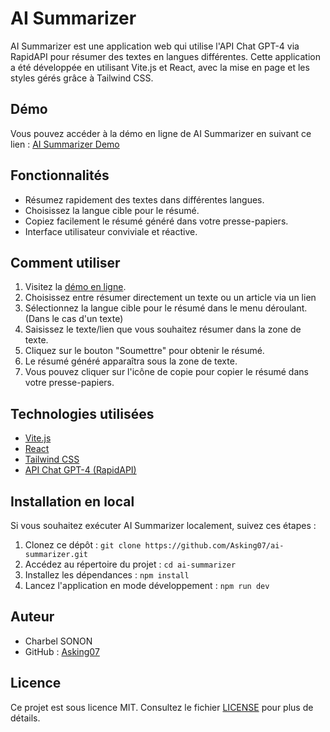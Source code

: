 # AI Summarizer



AI Summarizer est une application web qui utilise l'API Chat GPT-4 via RapidAPI pour résumer des textes en langues différentes. Cette application a été développée en utilisant Vite.js et React, avec la mise en page et les styles gérés grâce à Tailwind CSS.

## Démo

Vous pouvez accéder à la démo en ligne de AI Summarizer en suivant ce lien : [AI Summarizer Demo](https://ai-summarize-asking.netlify.app)

## Fonctionnalités

- Résumez rapidement des textes dans différentes langues.
- Choisissez la langue cible pour le résumé.
- Copiez facilement le résumé généré dans votre presse-papiers.
- Interface utilisateur conviviale et réactive.


## Comment utiliser

1. Visitez la [démo en ligne](https://ai-summarize-asking.netlify.app).
2. Choisissez entre résumer directement un texte ou un article via un lien
3. Sélectionnez la langue cible pour le résumé dans le menu déroulant.(Dans le cas d'un texte)
4. Saisissez le texte/lien que vous souhaitez résumer dans la zone de texte.
5. Cliquez sur le bouton "Soumettre" pour obtenir le résumé.
6. Le résumé généré apparaîtra sous la zone de texte.
7. Vous pouvez cliquer sur l'icône de copie pour copier le résumé dans votre presse-papiers.

## Technologies utilisées

- [Vite.js](https://vitejs.dev/)
- [React](https://reactjs.org/)
- [Tailwind CSS](https://tailwindcss.com/)
- [API Chat GPT-4 (RapidAPI)](https://rapidapi.com/your-api-endpoint)

## Installation en local

Si vous souhaitez exécuter AI Summarizer localement, suivez ces étapes :

1. Clonez ce dépôt : `git clone https://github.com/Asking07/ai-summarizer.git`
2. Accédez au répertoire du projet : `cd ai-summarizer`
3. Installez les dépendances : `npm install`
4. Lancez l'application en mode développement : `npm run dev`

## Auteur

- Charbel SONON
- GitHub : [Asking07](https://github.com/Asking07)

## Licence

Ce projet est sous licence MIT. Consultez le fichier [LICENSE](LICENSE) pour plus de détails.
